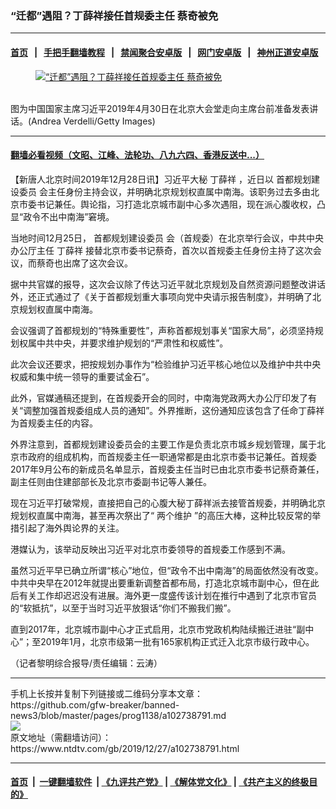 ### “迁都”遇阻？丁薛祥接任首规委主任 蔡奇被免
------------------------

#### [首页](https://github.com/gfw-breaker/banned-news3/blob/master/README.md) &nbsp;&nbsp;|&nbsp;&nbsp; [手把手翻墙教程](https://github.com/gfw-breaker/guides/wiki) &nbsp;&nbsp;|&nbsp;&nbsp; [禁闻聚合安卓版](https://github.com/gfw-breaker/bn-android) &nbsp;&nbsp;|&nbsp;&nbsp; [网门安卓版](https://github.com/oGate2/oGate) &nbsp;&nbsp;|&nbsp;&nbsp; [神州正道安卓版](https://github.com/SzzdOgate/update) 



<div><div class="featured_image">
 <a href="https://i.ntdtv.com/assets/uploads/2019/12/GettyImages-1145970613.jpg" target="_blank">
  <figure>
   <img alt="“迁都”遇阻？丁薛祥接任首规委主任 蔡奇被免" src="https://i.ntdtv.com/assets/uploads/2019/12/GettyImages-1145970613-800x450.jpg"/>
  </figure><br/>
 </a>
 <span class="caption">
  图为中国国家主席习近平2019年4月30日在北京大会堂走向主席台前准备发表讲话。(Andrea Verdelli/Getty Images)
 </span>
</div>
</div><hr/>

#### [翻墙必看视频（文昭、江峰、法轮功、八九六四、香港反送中...）](http://167.172.214.107/home.html)

<div><div class="post_content" itemprop="articleBody">
 <p>
  【新唐人北京时间2019年12月28日讯】习近平大秘
  <ok href="https://www.ntdtv.com/gb/丁薛祥.htm">
   丁薛祥
  </ok>
  ，近日以
  <ok href="https://www.ntdtv.com/gb/首都规划建设委员.htm">
   首都规划建设委员
  </ok>
  会主任身份主持会议，并明确北京规划权直属中南海。该职务过去多由北京市委书记兼任。舆论指，习打造北京城市副中心多次遇阻，现在派心腹收权，凸显“政令不出中南海”窘境。
 </p>
 <p>
  当地时间12月25日，
  <ok href="https://www.ntdtv.com/gb/首都规划建设委员.htm">
   首都规划建设委员
  </ok>
  会（首规委）在北京举行会议，中共中央办公厅主任
  <ok href="https://www.ntdtv.com/gb/丁薛祥.htm">
   丁薛祥
  </ok>
  接替北京市委书记蔡奇，首次以首规委主任身份主持了这次会议，而蔡奇也出席了这次会议。
 </p>
 <p>
  据中共官媒的报导，这次会议除了传达习近平就北京规划及自然资源问题整改讲话外，还正式通过了《关于首都规划重大事项向党中央请示报告制度》，并明确了北京规划权直属中南海。
 </p>
 <p>
  会议强调了首都规划的“特殊重要性”，声称首都规划事关“国家大局”，必须坚持规划权属中共中央，并要求维护规划的“严肃性和权威性”。
 </p>
 <p>
  此次会议还要求，把按规划办事作为“检验维护习近平核心地位以及维护中共中央权威和集中统一领导的重要试金石”。
 </p>
 <p>
  此外，官媒通稿还提到，在首规委开会的同时，中南海党政两大办公厅印发了有关“调整加强首规委组成人员的通知”。外界推断，这份通知应该包含了任命丁薛祥为首规委主任的内容。
 </p>
 <p>
  外界注意到，首都规划建设委员会的主要工作是负责北京市城乡规划管理，属于北京市政府的组成机构，而首规委主任一职通常都是由北京市委书记兼任。首规委2017年9月公布的新成员名单显示，首规委主任当时已由北京市委书记蔡奇兼任，副主任则由住建部部长及北京市委副书记等人兼任。
 </p>
 <p>
  现在习近平打破常规，直接把自己的心腹大秘丁薛祥派去接管首规委，并明确北京规划权直属中南海，甚至再次祭出了“
  <ok href="https://www.ntdtv.com/gb/两个维护.htm">
   两个维护
  </ok>
  ”的高压大棒，这种比较反常的举措引起了海外舆论界的关注。
 </p>
 <p>
  港媒认为，该举动反映出习近平对北京市委领导的首规委工作感到不满。
 </p>
 <p>
  虽然习近平早已确立所谓“核心”地位，但“政令不出中南海”的局面依然没有改变。中共中央早在2012年就提出要重新调整首都布局，打造北京城市副中心，但在此后有关工作却迟迟没有进展。海外更一度盛传该计划在推行中遇到了北京市官员的“软抵抗”，以至于当时习近平放狠话“你们不搬我们搬”。
 </p>
 <p>
  直到2017年，北京城市副中心才正式启用，北京市党政机构陆续搬迁进驻“副中心”；至2019年1月，北京市级第一批有165家机构正式迁入北京市级行政中心。
 </p>
 <p>
  （记者黎明综合报导/责任编辑：云涛）
 </p>
 <div class="single_ad">
 </div>
</div>
</div>
<hr/>
手机上长按并复制下列链接或二维码分享本文章：<br/>
https://github.com/gfw-breaker/banned-news3/blob/master/pages/prog1138/a102738791.md <br/>
<a href='https://github.com/gfw-breaker/banned-news3/blob/master/pages/prog1138/a102738791.md'><img src='https://github.com/gfw-breaker/banned-news3/blob/master/pages/prog1138/a102738791.md.png'/></a> <br/>
原文地址（需翻墙访问）：https://www.ntdtv.com/gb/2019/12/27/a102738791.html


------------------------
#### [首页](https://github.com/gfw-breaker/banned-news3/blob/master/README.md) &nbsp;|&nbsp; [一键翻墙软件](https://github.com/gfw-breaker/nogfw/blob/master/README.md) &nbsp;| [《九评共产党》](https://github.com/gfw-breaker/9ping.md/blob/master/README.md#九评之一评共产党是什么) | [《解体党文化》](https://github.com/gfw-breaker/jtdwh.md/blob/master/README.md) | [《共产主义的终极目的》](https://github.com/gfw-breaker/gczydzjmd.md/blob/master/README.md)


<img src='http://gfw-breaker.win/banned-news3/pages/prog1138/a102738791.md' width='0px' height='0px'/>
